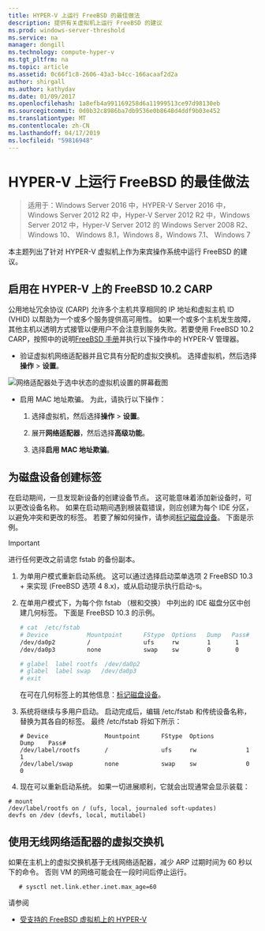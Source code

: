 ```yaml
---
title: HYPER-V 上运行 FreeBSD 的最佳做法
description: 提供有关虚拟机上运行 FreeBSD 的建议
ms.prod: windows-server-threshold
ms.service: na
manager: dongill
ms.technology: compute-hyper-v
ms.tgt_pltfrm: na
ms.topic: article
ms.assetid: 0c66f1c8-2606-43a3-b4cc-166acaaf2d2a
author: shirgall
ms.author: kathydav
ms.date: 01/09/2017
ms.openlocfilehash: 1a8efb4a991169258d6a11999513ce97d98130eb
ms.sourcegitcommit: 0d0b32c8986ba7db9536e0b8648d4ddf9b03e452
ms.translationtype: MT
ms.contentlocale: zh-CN
ms.lasthandoff: 04/17/2019
ms.locfileid: "59816948"
---
```

# <a name="best-practices-for-running-freebsd-on-hyper-v"></a>HYPER-V 上运行 FreeBSD 的最佳做法

>适用于：Windows Server 2016 中，HYPER-V Server 2016 中，Windows Server 2012 R2 中，Hyper-V Server 2012 R2 中，Windows Server 2012 中，Hyper-V Server 2012 的 Windows Server 2008 R2、 Windows 10、 Windows 8.1，Windows 8，Windows 7.1、 Windows 7

本主题列出了针对 HYPER-V 虚拟机上作为来宾操作系统中运行 FreeBSD 的建议。

## <a name="enable-carp-in-freebsd-102-on-hyper-v"></a>启用在 HYPER-V 上的 FreeBSD 10.2 CARP

公用地址冗余协议 (CARP) 允许多个主机共享相同的 IP 地址和虚拟主机 ID (VHID) 以帮助为一个或多个服务提供高可用性。 如果一个或多个主机发生故障，其他主机以透明方式接管以便用户不会注意到服务失败。若要使用 FreeBSD 10.2 CARP，按照中的说明[FreeBSD 手册](https://www.freebsd.org/doc/en/books/handbook/carp.html)并执行以下操作中的 HYPER-V 管理器。

* 验证虚拟机网络适配器并且它具有分配的虚拟交换机。 选择虚拟机，然后选择**操作** > **设置**。

![网络适配器处于选中状态的虚拟机设置的屏幕截图](media/Hyper-V_Settings_NetworkAdapter.png)

* 启用 MAC 地址欺骗。 为此，请执行以下操作：

   1. 选择虚拟机，然后选择**操作** > **设置**。

   2. 展开**网络适配器**，然后选择**高级功能**。

   3. 选择**启用 MAC 地址欺骗**。

## <a name="create-labels-for-disk-devices"></a>为磁盘设备创建标签

在启动期间，一旦发现新设备的创建设备节点。 这可能意味着添加新设备时，可以更改设备名称。 如果在启动期间遇到根装载错误，则应创建为每个 IDE 分区，以避免冲突和更改的标签。 若要了解如何操作，请参阅[标记磁盘设备](https://www.freebsd.org/doc/handbook/geom-glabel.html)。 下面是示例。 

> [!IMPORTANT]
> 进行任何更改之前请您 fstab 的备份副本。

1. 为单用户模式重新启动系统。 这可以通过选择启动菜单选项 2 FreeBSD 10.3 + 来实现 (FreeBSD 选项 4 8.x)，或从启动提示执行启动-s。

2. 在单用户模式下，为每个你 fstab （根和交换） 中列出的 IDE 磁盘分区中创建几何标签。 下面是 FreeBSD 10.3 的示例。

   ```bash
   # cat  /etc/fstab
   # Device           Mountpoint      FStype  Options   Dump   Pass#
   /dev/da0p2         /               ufs     rw        1       1
   /dev/da0p3         none            swap    sw        0       0

   # glabel  label rootfs  /dev/da0p2
   # glabel  label swap   /dev/da0p3
   # exit
   ```

   在可在几何标签上的其他信息：[标记磁盘设备](https://www.freebsd.org/doc/handbook/geom-glabel.html)。

3. 系统将继续与多用户启动。 启动完成后，编辑 /etc/fstab 和传统设备名称，替换为其各自的标签。 最终 /etc/fstab 将如下所示：

   ```
   # Device                Mountpoint      FStype  Options         Dump    Pass#
   /dev/label/rootfs       /               ufs     rw              1       1
   /dev/label/swap         none            swap    sw              0       0

   ```

4.  现在可以重新启动系统。 如果一切进展顺利，它就会出现通常会显示装载：
   
   ```
   # mount
   /dev/label/rootfs on / (ufs, local, journaled soft-updates)
   devfs on /dev (devfs, local, mutilabel)
   ```

## <a name="use-a-wireless-network-adapter-as-the-virtual-switch"></a>使用无线网络适配器的虚拟交换机

如果在主机上的虚拟交换机基于无线网络适配器，减少 ARP 过期时间为 60 秒以下的命令。 否则 VM 的网络可能会在一段时间后停止运行。


```
   # sysctl net.link.ether.inet.max_age=60
```


请参阅

* [受支持的 FreeBSD 虚拟机上的 HYPER-V](Supported-FreeBSD-virtual-machines-on-Hyper-V.md)
